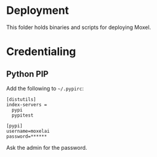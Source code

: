# Deployment

This folder holds binaries and scripts for deploying Moxel.


# Credentialing

## Python PIP

Add the following to `~/.pypirc`:

```
[distutils]
index-servers =
  pypi
  pypitest

[pypi]
username=moxelai
password=******
```

Ask the admin for the password.

